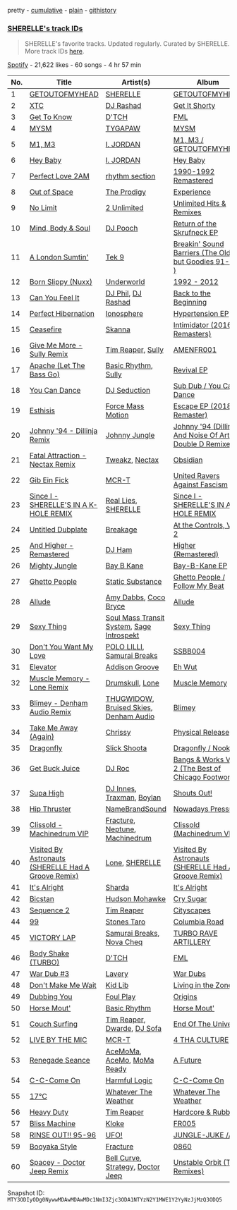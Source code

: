 pretty - [cumulative](/playlists/cumulative/37i9dQZF1DX8NzAadCccWE.md) - [plain](/playlists/plain/37i9dQZF1DX8NzAadCccWE) - [githistory](https://github.githistory.xyz/mackorone/spotify-playlist-archive/blob/main/playlists/plain/37i9dQZF1DX8NzAadCccWE)

### [SHERELLE's track IDs](https://open.spotify.com/playlist/37i9dQZF1DX8NzAadCccWE)

> SHERELLE's favorite tracks\. Updated regularly\. Curated by SHERELLE\. More track IDs <a href="spotify:genre:track\_id">here</a>.

[Spotify](https://open.spotify.com/user/spotify) - 21,622 likes - 60 songs - 4 hr 57 min

| No. | Title | Artist(s) | Album | Length |
|---|---|---|---|---|
| 1 | [GETOUTOFMYHEAD](https://open.spotify.com/track/2kYQCKxOi9Dccib2E8KaW5) | [SHERELLE](https://open.spotify.com/artist/2TFDQkQ7LahhuwL9p7R6MO) | [GETOUTOFMYHEAD](https://open.spotify.com/album/04Cbf32azwsSiMpOjHDNya) | 6:16 |
| 2 | [XTC](https://open.spotify.com/track/1mLGSIwJtrbopwSMIREGO2) | [DJ Rashad](https://open.spotify.com/artist/4zGBj9dI63YIWmZkPl3o7V) | [Get It Shorty](https://open.spotify.com/album/6aLg95mMOFkIABBUWI281m) | 6:03 |
| 3 | [Get To Know](https://open.spotify.com/track/3UONqb20f0UaabEqrf7wje) | [D'TCH](https://open.spotify.com/artist/0HWk4EZLkA64u1EGopyrVM) | [FML](https://open.spotify.com/album/2GR5CB3RnXArAu7FwmTkdi) | 4:30 |
| 4 | [MYSM](https://open.spotify.com/track/6W33jxmOkSBPQYprghE5Ba) | [TYGAPAW](https://open.spotify.com/artist/2PyscWeidzp9QnSWc5QMBq) | [MYSM](https://open.spotify.com/album/0zcghV7zGl1jMa0TQhFKGz) | 3:56 |
| 5 | [M1, M3](https://open.spotify.com/track/6oVTKZr8DyW4PvV3MiMAhN) | [I\. JORDAN](https://open.spotify.com/artist/5RMLpCv3ic2KtGnqJ7eMG4) | [M1, M3 / GETOUTOFMYHEAD](https://open.spotify.com/album/6CD21gDg0zB2h1vLj54BDz) | 6:30 |
| 6 | [Hey Baby](https://open.spotify.com/track/3Qd9CoIBV2fXERJAXYXUiv) | [I\. JORDAN](https://open.spotify.com/artist/5RMLpCv3ic2KtGnqJ7eMG4) | [Hey Baby](https://open.spotify.com/album/5SFR0BM59foRYgSloVXkWI) | 4:19 |
| 7 | [Perfect Love 2AM](https://open.spotify.com/track/2sOzn3XfNbEGbiyu5MjMuo) | [rhythm section](https://open.spotify.com/artist/1MaOmCF7HKxqDhwzn3tcQq) | [1990\-1992 Remastered](https://open.spotify.com/album/78q54Yl7Whcz5D1tW3COKK) | 5:09 |
| 8 | [Out of Space](https://open.spotify.com/track/6cYJBIE9FC1QAoPw5EhdLA) | [The Prodigy](https://open.spotify.com/artist/4k1ELeJKT1ISyDv8JivPpB) | [Experience](https://open.spotify.com/album/7uSC6NXKlE3zGo0mu8Ik5r) | 5:02 |
| 9 | [No Limit](https://open.spotify.com/track/1hGvGM76KOX6tpAyaHB0au) | [2 Unlimited](https://open.spotify.com/artist/18JD8DVlD1fakDAw7E9LFC) | [Unlimited Hits & Remixes](https://open.spotify.com/album/4VjDcrlTFpUPpLTA72EBdG) | 3:43 |
| 10 | [Mind, Body & Soul](https://open.spotify.com/track/70HDXLtVBG5WS3TlqnRmgQ) | [DJ Pooch](https://open.spotify.com/artist/1RFErwo5nfLcFPRd5oA9Jm) | [Return of the Skrufneck EP](https://open.spotify.com/album/1CUsOwwwDTDGYgwr0BXl7y) | 5:02 |
| 11 | [A London Sumtin'](https://open.spotify.com/track/28EBBI20LwBfGWC5Bgsv9o) | [Tek 9](https://open.spotify.com/artist/7kOnKv7CHaq24tNAa2moIZ) | [Breakin' Sound Barriers \(The Oldies but Goodies 91\-95 \)](https://open.spotify.com/album/4WwlNtaV83J1QEZODGK0VH) | 5:22 |
| 12 | [Born Slippy \(Nuxx\)](https://open.spotify.com/track/7xQYVjs4wZNdCwO0EeAWMC) | [Underworld](https://open.spotify.com/artist/1PXHzxRDiLnjqNrRn2Xbsa) | [1992 \- 2012](https://open.spotify.com/album/68wdXsJmyuDfbozV2rDjXq) | 7:36 |
| 13 | [Can You Feel It](https://open.spotify.com/track/0nODM8wiYHR8Dopqi9ytzs) | [DJ Phil](https://open.spotify.com/artist/4L2n1xvdqgPgQjYxLHUAbG), [DJ Rashad](https://open.spotify.com/artist/4zGBj9dI63YIWmZkPl3o7V) | [Back to the Beginning](https://open.spotify.com/album/0OFiyKOLVAXPOPruuIcniD) | 3:20 |
| 14 | [Perfect Hibernation](https://open.spotify.com/track/0hn7lphueV0fLqHZJI69Xp) | [Ionosphere](https://open.spotify.com/artist/2KceEGw5WRrZBYaTmZzXvu) | [Hypertension EP](https://open.spotify.com/album/38iSCNxxeWHDYxcrS9qDbu) | 5:12 |
| 15 | [Ceasefire](https://open.spotify.com/track/3snmDd6BSZvjUk0EjRh832) | [Skanna](https://open.spotify.com/artist/6h7y5SBkAAiL43dxJP5K5e) | [Intimidator \(2016 Remasters\)](https://open.spotify.com/album/6aMxaH5M6FAcpeaTT8OGr6) | 5:20 |
| 16 | [Give Me More \- Sully Remix](https://open.spotify.com/track/1qxu4AZAXDOEYg83GVF3BF) | [Tim Reaper](https://open.spotify.com/artist/03KZUWKQujlCcgEdcrkvWd), [Sully](https://open.spotify.com/artist/6ryGFEDvM7703b889hPUFZ) | [AMENFR001](https://open.spotify.com/album/6dc055pbriFPMlPUKK1SwL) | 4:22 |
| 17 | [Apache \(Let The Bass Go\)](https://open.spotify.com/track/3YijVQtJ8IoYyTLEg24jOZ) | [Basic Rhythm](https://open.spotify.com/artist/3L3DtTvIVJ9yiQIOEeGCF2), [Sully](https://open.spotify.com/artist/6ryGFEDvM7703b889hPUFZ) | [Revival EP](https://open.spotify.com/album/0uAAibQJzPpqxdSMzSAu2J) | 4:39 |
| 18 | [You Can Dance](https://open.spotify.com/track/72IbG0b4vipzZ6dDxOup52) | [DJ Seduction](https://open.spotify.com/artist/3QCLS2hkq3jpkJuPmJZHyD) | [Sub Dub / You Can Dance](https://open.spotify.com/album/1fEGj8EYed4PnTxPgofGmU) | 4:22 |
| 19 | [Esthisis](https://open.spotify.com/track/0idyQ0JH04me8ky7aNuPU0) | [Force Mass Motion](https://open.spotify.com/artist/3RKv86Dvl132jbxDVUmXNX) | [Escape EP \(2018 Remaster\)](https://open.spotify.com/album/5acnuzLBMAowPMCnDCGYae) | 5:11 |
| 20 | [Johnny '94 \- Dillinja Remix](https://open.spotify.com/track/6UDQgCyzXVkR7EnlfFwhhb) | [Johnny Jungle](https://open.spotify.com/artist/4fYroVBAQIpEuFho2WtbYY) | [Johnny '94 \(Dillinja And Noise Of Art & Double D Remixes\)](https://open.spotify.com/album/6OfuMdD1LzXxlQj4qa3c0F) | 6:28 |
| 21 | [Fatal Attraction \- Nectax Remix](https://open.spotify.com/track/2DwdnNS8yIa9zyioKdwkjw) | [Tweakz](https://open.spotify.com/artist/0DZrew2OjbcHnWDKVcAeWF), [Nectax](https://open.spotify.com/artist/1UV1OG68pz1eNhIS2J0UOf) | [Obsidian](https://open.spotify.com/album/3myhKEHVwa4qDnjR4U2xNp) | 4:10 |
| 22 | [Gib Ein Fick](https://open.spotify.com/track/6AzwugProtjAk3AYkRFw7H) | [MCR\-T](https://open.spotify.com/artist/4m7q9onIm2bqhwHy9utqmw) | [United Ravers Against Fascism](https://open.spotify.com/album/0jgAlYslfHrkGslHOpnYz4) | 3:59 |
| 23 | [Since I \- SHERELLE'S IN A K\-HOLE REMIX](https://open.spotify.com/track/5jzmyt9P3x7HHczebllKLM) | [Real Lies](https://open.spotify.com/artist/1jucBaHU995Lf7ViACscFu), [SHERELLE](https://open.spotify.com/artist/2TFDQkQ7LahhuwL9p7R6MO) | [Since I \- SHERELLE'S IN A K\-HOLE REMIX](https://open.spotify.com/album/3JG4kvDxvkvHnFe0bIekM6) | 6:06 |
| 24 | [Untitled Dubplate](https://open.spotify.com/track/4yvT9PAz7bBpNnC1OPIKss) | [Breakage](https://open.spotify.com/artist/68Wb5Pcy71lLaKdIB6cBA5) | [At the Controls, Vol\. 2](https://open.spotify.com/album/5lGywtvzhpd7t3iN0kRPok) | 3:52 |
| 25 | [And Higher \- Remastered](https://open.spotify.com/track/3JvKYldjOsy1vFPR4EX4hW) | [DJ Ham](https://open.spotify.com/artist/17fiEsU1WyGedYJ7NGKrxJ) | [Higher \(Remastered\)](https://open.spotify.com/album/3ztGrMFvqkQEf4j7xjODDy) | 6:10 |
| 26 | [Mighty Jungle](https://open.spotify.com/track/4HlohkuJxnwsYW3Y9nSx56) | [Bay B Kane](https://open.spotify.com/artist/2bmPucDtmNJQiRlyn7nQqM) | [Bay\-B\-Kane EP](https://open.spotify.com/album/3PHeuzaBCEvfkWIUTNnQyN) | 5:55 |
| 27 | [Ghetto People](https://open.spotify.com/track/3zOxNCSqv3TUdOhphQTc5d) | [Static Substance](https://open.spotify.com/artist/3z0YhdouMjsfNVPc4BlDsQ) | [Ghetto People / Follow My Beat](https://open.spotify.com/album/3py6J1dFw0mJ5P5iLZT4G4) | 5:04 |
| 28 | [Allude](https://open.spotify.com/track/2z6a3MLNATHbLvlRNjDksC) | [Amy Dabbs](https://open.spotify.com/artist/7MZwR2R0H1VofTGWMziqHl), [Coco Bryce](https://open.spotify.com/artist/08hjAM9XAD28O0nWVKmlx5) | [Allude](https://open.spotify.com/album/1PexHvyN3m7qT0WkK9jWKH) | 6:42 |
| 29 | [Sexy Thing](https://open.spotify.com/track/6rxcnZKSQsa762SswV4IUs) | [Soul Mass Transit System](https://open.spotify.com/artist/3mzdCW5WsS0kjHkG9neoGC), [Sage Introspekt](https://open.spotify.com/artist/4ekpVu17mXNnTLJ61iow2T) | [Sexy Thing](https://open.spotify.com/album/29Vad0nszrcGayWJ85SEh8) | 6:29 |
| 30 | [Don't You Want My Love](https://open.spotify.com/track/775ScYixY7jile2cnN3t6e) | [POLO LILLI](https://open.spotify.com/artist/5sItl2MOfjVo4dvbwB0Fvg), [Samurai Breaks](https://open.spotify.com/artist/5X8xxAPGx1ouTGDlgE5ray) | [SSBB004](https://open.spotify.com/album/1Hq9PDqt16mf715I8uLATV) | 5:08 |
| 31 | [Elevator](https://open.spotify.com/track/453hBqJupoqIz0SrPFZU95) | [Addison Groove](https://open.spotify.com/artist/6LG1BzyImz45pwMF6ft7Yr) | [Eh Wut](https://open.spotify.com/album/1tKVdQn0I8A4mu1rPXSsAn) | 4:31 |
| 32 | [Muscle Memory \- Lone Remix](https://open.spotify.com/track/4qo2bcVwGgkrzcEeC98ph8) | [Drumskull](https://open.spotify.com/artist/3nmbXJ8KL87bwy3cyddvsg), [Lone](https://open.spotify.com/artist/5wZOrGWdg4hq7KIRMupJdI) | [Muscle Memory](https://open.spotify.com/album/5bpF4IlOwPO9FlEVNnIMYu) | 5:10 |
| 33 | [Blimey \- Denham Audio Remix](https://open.spotify.com/track/6z234Ek3zfHWw45SVWOONV) | [THUGWIDOW](https://open.spotify.com/artist/3tELV0yYAVL2YapPUThKJ1), [Bruised Skies](https://open.spotify.com/artist/5oI1AdZtFwpLD5CabiZnyb), [Denham Audio](https://open.spotify.com/artist/2gyrzIEBDddx6GsW60DnW1) | [Blimey](https://open.spotify.com/album/4Ur1Mpt3PJBfnGwFM0KaL6) | 6:43 |
| 34 | [Take Me Away \(Again\)](https://open.spotify.com/track/3CGzEVuEQiFtxlFFkELN4l) | [Chrissy](https://open.spotify.com/artist/04zsBrhqOL2WNQvd5MDupE) | [Physical Release](https://open.spotify.com/album/2eG1KJSpnCgpIwA4Atapdh) | 5:26 |
| 35 | [Dragonfly](https://open.spotify.com/track/2J0NmSdvPjPPaYpLUo9POT) | [Slick Shoota](https://open.spotify.com/artist/2P1OqKNHmAOg9RfAufNNkR) | [Dragonfly / Nooky](https://open.spotify.com/album/4p3bwTEs9lKu7SZOPK7VU2) | 4:01 |
| 36 | [Get Buck Juice](https://open.spotify.com/track/3Msnv5mWhIUsy4yX8J04aD) | [DJ Roc](https://open.spotify.com/artist/3M5fbUWlySs9LximfJj5Da) | [Bangs & Works Vol\. 2 \(The Best of Chicago Footwork\)](https://open.spotify.com/album/7zDff5WuBv3yetVZ4Iul9L) | 2:56 |
| 37 | [Supa High](https://open.spotify.com/track/6hBuGeGXHT8yrDWWhACVfZ) | [DJ Innes](https://open.spotify.com/artist/1Ropf73152TLouuPhMTTKF), [Traxman](https://open.spotify.com/artist/0KyFKunOclAI5jah1T55lh), [Boylan](https://open.spotify.com/artist/3XOdjRVzH3ryTLNzRGLzhu) | [Shouts Out!](https://open.spotify.com/album/0fOBOv1oNmnHlYpAHcG2Tg) | 4:04 |
| 38 | [Hip Thruster](https://open.spotify.com/track/2lsLDBItN7XZ1e92K5mzBc) | [NameBrandSound](https://open.spotify.com/artist/65kgJ8N0DY3S5XcMAtOSmD) | [Nowadays Pressure](https://open.spotify.com/album/2iM9f33JfLhqJofIu2K1mD) | 3:48 |
| 39 | [Clissold \- Machinedrum VIP](https://open.spotify.com/track/672jHpKMJsWua0IznmPYWI) | [Fracture](https://open.spotify.com/artist/5imJlmURJJk9wicePHiqvo), [Neptune](https://open.spotify.com/artist/5IQRi95CwBWzOvk57vn725), [Machinedrum](https://open.spotify.com/artist/06xa1OLBsMQJFXcl2tQkH4) | [Clissold \(Machinedrum VIP\)](https://open.spotify.com/album/3HktUNBVEcHfJccbCWs4zC) | 5:32 |
| 40 | [Visited By Astronauts \(SHERELLE Had A Groove Remix\)](https://open.spotify.com/track/5UlfojmfPdNxLnt5qcBx93) | [Lone](https://open.spotify.com/artist/5wZOrGWdg4hq7KIRMupJdI), [SHERELLE](https://open.spotify.com/artist/2TFDQkQ7LahhuwL9p7R6MO) | [Visited By Astronauts \(SHERELLE Had A Groove Remix\)](https://open.spotify.com/album/7uWrC80CdnlDRoe9pUI1yn) | 4:36 |
| 41 | [It's Alright](https://open.spotify.com/track/4Bmk7CoGZWB4baz6Zqo3fK) | [Sharda](https://open.spotify.com/artist/4iAs0GwTsi8q6a7ZnzR2Qi) | [It's Alright](https://open.spotify.com/album/1Agh9HDns2chodEFH14mh8) | 4:05 |
| 42 | [Bicstan](https://open.spotify.com/track/2xye1raSO8KLUD6DiX8DEW) | [Hudson Mohawke](https://open.spotify.com/artist/6olWbKW2VLhFCHfOi0iEDb) | [Cry Sugar](https://open.spotify.com/album/5J2NqsDqtVGCqb0bqQf3RU) | 4:45 |
| 43 | [Sequence 2](https://open.spotify.com/track/6ktNM5qwZtfe7esd2lEX7S) | [Tim Reaper](https://open.spotify.com/artist/03KZUWKQujlCcgEdcrkvWd) | [Cityscapes](https://open.spotify.com/album/1hHis3vL0vYP0UVOVXa9z6) | 5:54 |
| 44 | [99](https://open.spotify.com/track/2yZUl6PYrjBw9NUPEhbs0R) | [Stones Taro](https://open.spotify.com/artist/2lVqmVhV77js7wdmzUVdyB) | [Columbia Road](https://open.spotify.com/album/2b5Pfu8CUteqlguYQuv8Dn) | 5:13 |
| 45 | [VICTORY LAP](https://open.spotify.com/track/7m2DgkeHtxpZyIuvwgKTz4) | [Samurai Breaks](https://open.spotify.com/artist/5X8xxAPGx1ouTGDlgE5ray), [Nova Cheq](https://open.spotify.com/artist/6Eu1OXh1AZ2jH0HvloCfFN) | [TURBO RAVE ARTILLERY](https://open.spotify.com/album/7GEXVova5QEYiKwahROTsb) | 4:42 |
| 46 | [Body Shake \(TURBO\)](https://open.spotify.com/track/2qXSGdMZYmIGTdudAAYFwZ) | [D'TCH](https://open.spotify.com/artist/0HWk4EZLkA64u1EGopyrVM) | [FML](https://open.spotify.com/album/2GR5CB3RnXArAu7FwmTkdi) | 3:06 |
| 47 | [War Dub \#3](https://open.spotify.com/track/6BAsziB6fmuzWsaOP6toAq) | [Lavery](https://open.spotify.com/artist/0fK0hLAdC0LJDHiReWUAYU) | [War Dubs](https://open.spotify.com/album/0FrEFew4BdAo8vV24T6x1M) | 4:38 |
| 48 | [Don't Make Me Wait](https://open.spotify.com/track/33en1pMiMhaXwvzm19BuYy) | [Kid Lib](https://open.spotify.com/artist/2PT0dZa1yzFBrkp8U1UTKW) | [Living in the Zone](https://open.spotify.com/album/3qhnSHJeMslQe8Elx5LHes) | 6:09 |
| 49 | [Dubbing You](https://open.spotify.com/track/7otaDsi4MfMgnd0OsAnVut) | [Foul Play](https://open.spotify.com/artist/67FRYUfxVqKOrS3x4emvL8) | [Origins](https://open.spotify.com/album/3KqzGukJ8XRU1r2l8e5p8m) | 6:00 |
| 50 | [Horse Mout'](https://open.spotify.com/track/62vWEfJSFuLlhq4DtOkLov) | [Basic Rhythm](https://open.spotify.com/artist/3L3DtTvIVJ9yiQIOEeGCF2) | [Horse Mout'](https://open.spotify.com/album/1SFdGcRtOAdeGhfJh1dCBd) | 4:14 |
| 51 | [Couch Surfing](https://open.spotify.com/track/4IP579Bry6BEA1NEwXmqzu) | [Tim Reaper](https://open.spotify.com/artist/03KZUWKQujlCcgEdcrkvWd), [Dwarde](https://open.spotify.com/artist/6Yj4KzTFxItt3bGK9DuX4O), [DJ Sofa](https://open.spotify.com/artist/0JQlyYKy63k4WwhdRrcmZc) | [End Of The Universe](https://open.spotify.com/album/5CoR0wmRYceYfDxjMM7lN2) | 5:34 |
| 52 | [LIVE BY THE MIC](https://open.spotify.com/track/2ntAp8kGBDlfa3ziRktAba) | [MCR\-T](https://open.spotify.com/artist/4m7q9onIm2bqhwHy9utqmw) | [4 THA CULTURE](https://open.spotify.com/album/3c3UvkzhLtakh8OyLz6F7v) | 2:07 |
| 53 | [Renegade Seance](https://open.spotify.com/track/1pVEuol9DULNnIJVg0wpgy) | [AceMoMa](https://open.spotify.com/artist/5igyz9vWH6ban6NMfKeCir), [AceMo](https://open.spotify.com/artist/2NArTWfXN317Ok1Ale3xkX), [MoMa Ready](https://open.spotify.com/artist/5X6LaznpXYDwhSt5eirvRV) | [A Future](https://open.spotify.com/album/0DJkcrqqnMlkHt2ybbz7Qn) | 4:50 |
| 54 | [C\-C\-Come On](https://open.spotify.com/track/0M1c4H0xUfMzbw1RZD7D7R) | [Harmful Logic](https://open.spotify.com/artist/2bJhXmBzIW5xTAL2LGc6iw) | [C\-C\-Come On](https://open.spotify.com/album/1RZIuaEENRWBqVRDKtyHuW) | 3:39 |
| 55 | [17°C](https://open.spotify.com/track/5bWxtgC36JZDNgXckBfXGy) | [Whatever The Weather](https://open.spotify.com/artist/49y4h4GL1qZZ3KwYIb9NfQ) | [Whatever The Weather](https://open.spotify.com/album/1WL4LG5vRVBARp8QI5wA5O) | 4:02 |
| 56 | [Heavy Duty](https://open.spotify.com/track/6oxu7nQfuwDo7aAqH6aMZr) | [Tim Reaper](https://open.spotify.com/artist/03KZUWKQujlCcgEdcrkvWd) | [Hardcore & Rubble](https://open.spotify.com/album/5OM5pbNlmjuSWptvSMfs9s) | 5:41 |
| 57 | [Bliss Machine](https://open.spotify.com/track/53dlTeqylLS8FOUgNSNXyb) | [Kloke](https://open.spotify.com/artist/2cggyYmdk2HP87tYGtw3La) | [FR005](https://open.spotify.com/album/5i7z3y3BkQK5N6lpYoJyyQ) | 6:31 |
| 58 | [RINSE OUT!! 95\-96](https://open.spotify.com/track/1lfAFyaKySiMmvG3l6aAv2) | [UFO!](https://open.spotify.com/artist/3LO5lYlkKhoCMaW1vJFbbq) | [JUNGLE\-JUKE ////](https://open.spotify.com/album/6CLfNBsNK84UBw4m2MRAUa) | 2:56 |
| 59 | [Booyaka Style](https://open.spotify.com/track/6vpltvodYAxx3mmPn9DpDB) | [Fracture](https://open.spotify.com/artist/5imJlmURJJk9wicePHiqvo) | [0860](https://open.spotify.com/album/0Qw8BLun3UNP3eTjKdDUML) | 4:19 |
| 60 | [Spacey \- Doctor Jeep Remix](https://open.spotify.com/track/1k1pfKYdhsRwWL9VOJfimM) | [Bell Curve](https://open.spotify.com/artist/1DMtZ4G72tuqMxRiJNTkQf), [Strategy](https://open.spotify.com/artist/0lFrpd2SX8SmwUr07I4GE3), [Doctor Jeep](https://open.spotify.com/artist/1vBAyx7wNfBDrAmWsGDRdA) | [Unstable Orbit \(The Remixes\)](https://open.spotify.com/album/70XksiP2lIBxRpbo0UAjSo) | 6:01 |

Snapshot ID: `MTY3ODIyODg0NywwMDAwMDAwMDc1NmI3Zjc3ODA1NTYzN2Y1MWE1Y2YyNzJjMzQ3ODQ5`
